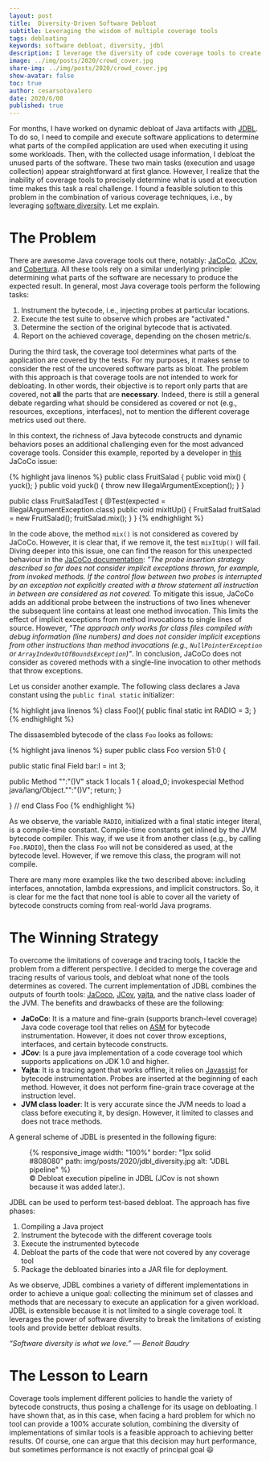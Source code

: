 ```yaml
---
layout: post
title:  Diversity-Driven Software Debloat
subtitle: Leveraging the wisdom of multiple coverage tools
tags: debloating
keywords: software debloat, diversity, jdbl
description: I leverage the diversity of code coverage tools to create a tool to automatically debloat Java artifacts.
image: ../img/posts/2020/crowd_cover.jpg
share-img: ../img/posts/2020/crowd_cover.jpg
show-avatar: false
toc: true
author: cesarsotovalero
date: 2020/6/08
published: true
---
```


For months, I have worked on dynamic debloat of Java artifacts with [JDBL](https://github.com/castor-software/jdbl). To do so, I need to compile and execute software applications to determine what parts of the compiled application are used when executing it using some workloads. Then, with the collected usage information, I debloat the unused parts of the software. These two main tasks (execution and usage collection) appear straightforward at first glance. However, I realize that the inability of coverage tools to precisely determine what is used at execution time makes this task a real challenge. I found a feasible solution to this problem in the combination of various coverage techniques, i.e., by leveraging [software diversity](https://dl.acm.org/doi/abs/10.1145/2807593). Let me explain.  

# The Problem

There are awesome Java coverage tools out there, notably: [JaCoCo](https://www.eclemma.org/jacoco/), [JCov](https://wiki.openjdk.java.net/display/CodeTools/jcov), and [Cobertura](https://cobertura.github.io/cobertura/). All these tools rely on a similar underlying principle: determining what parts of the software are necessary to produce the expected result. In general, most Java coverage tools perform the following tasks:

1. Instrument the bytecode, i.e., injecting probes at particular locations.
2. Execute the test suite to observe which probes are "activated."
3. Determine the section of the original bytecode that is activated.
4. Report on the achieved coverage, depending on the chosen metric/s.

During the third task, the coverage tool determines what parts of the application are covered by the tests. For my purposes, it makes sense to consider the rest of the uncovered software parts as bloat. The problem with this approach is that coverage tools are not intended to work for debloating. In other words, their objective is to report only parts that are covered, not **all** the parts that are **necessary**. Indeed, there is still a general debate regarding what should be considered as covered or not (e.g., resources, exceptions, interfaces), not to mention the different coverage metrics used out there.

In this context, the richness of Java bytecode constructs and dynamic behaviors poses an additional challenging even for the most advanced coverage tools. Consider this example, reported by a developer in [this](https://github.com/jacoco/eclemma/issues/61) JaCoCo issue: 

{% highlight java linenos %}
public class FruitSalad {
    public void mix() {
        yuck();
    }
    public void yuck() {
        throw new IllegalArgumentException();
    }
}

public class FruitSaladTest {
    @Test(expected = IllegalArgumentException.class)
    public void mixItUp() {
        FruitSalad fruitSalad = new FruitSalad();
        fruitSalad.mix();
    }
}
{% endhighlight %}

In the code above, the method `mix()` is not considered as covered by JaCoCo. However, it is clear that, if we remove it, the test `mixItUp()` will fail. Diving deeper into this issue, one can find the reason for this unexpected behaviour in the [JaCoCo documentation](https://www.eclemma.org/jacoco/trunk/doc/flow.html): _"The probe insertion strategy described so far does not consider implicit exceptions thrown, for example, from invoked methods. If the control flow between two probes is interrupted by an exception not explicitly created with a throw statement all instruction in between are considered as not covered._ To mitigate this issue, JaCoCo adds an additional probe between the instructions of two lines whenever the subsequent line contains at least one method invocation. This limits the effect of implicit exceptions from method invocations to single lines of source. However, _"The approach only works for class files compiled with debug information (line numbers) and does not
 consider implicit exceptions from other instructions than method invocations (e.g., `NullPointerException` or `ArrayIndexOutOfBoundsException`)"_. In conclusion, JaCoCo does not consider as covered methods with a single-line invocation to other methods that throw exceptions.

Let us consider another example. The following class declares a Java constant using the `public final static` initializer:

{% highlight java linenos %}
class Foo(){
    public final static int RADIO = 3;
}
{% endhighlight %}


The dissasembled bytecode of the class `Foo` looks as follows:

{% highlight java linenos %}
super public class Foo
    version 51:0
{

public static final Field bar:I = int 3;

public Method "<init>":"()V"
    stack 1 locals 1
{
    aload_0;
    invokespecial   Method java/lang/Object."<init>":"()V";
    return;
}

} // end Class Foo
{% endhighlight %}

As we observe, the variable `RADIO`, initialized with a final static integer literal, is a compile-time constant. Compile-time constants get inlined by the JVM bytecode compiler. This way, if we use it from another class (e.g., by calling `Foo.RADIO`), then the class `Foo` will not be considered as used, at the bytecode level. However, if we remove this class, the program will not compile.

There are many more examples like the two described above: including interfaces, annotation, lambda expressions, and implicit constructors. So, it is clear for me the fact that none tool is able to cover all the variety of bytecode constructs coming from real-world Java programs. 

# The Winning Strategy

To overcome the limitations of coverage and tracing tools, I tackle the problem from a different perspective. I decided to merge the coverage and tracing results of various tools, and debloat what none of the tools determines as covered. The current implementation of JDBL combines the outputs of fourth tools: [JaCoco](https://www.jacoco.org/jacoco/), [JCov](https://wiki.openjdk.java.net/display/CodeTools/jcov), [yajta](https://github.com/castor-software/yajta/), and the native class loader of the JVM. The benefits and drawbacks of these are the following:

- **JaCoCo**: It is a mature and fine-grain (supports branch-level coverage) Java code coverage tool that relies on [ASM](https://asm.ow2.io/) for bytecode instrumentation. However, it does not cover throw exceptions, interfaces, and certain bytecode constructs.
- **JCov**: Is a pure java implementation of a code coverage tool which supports applications on JDK 1.0 and higher.
- **Yajta**: It is a tracing agent that works offline, it relies on [Javassist](https://www.javassist.org/) for bytecode instrumentation. Probes are inserted at the beginning of each method. However, it does not perform fine-grain trace coverage at the instruction level.
- **JVM class loader**: It is very accurate since the JVM needs to load a class before executing it, by design. However, it limited to classes and does not trace methods. 

A general scheme of JDBL is presented in the following figure:


<figure class="jb_picture">
  {% responsive_image width: "100%" border: "1px solid #808080" path: img/posts/2020/jdbl_diversity.jpg alt: "JDBL pipeline" %}
  <figcaption class="stroke">
    &#169; Debloat execution pipeline in JDBL (JCov is not shown because it was added later.).
  </figcaption>
</figure>

JDBL can be used to perform test-based debloat. The approach has five phases:

1. Compiling a Java project
2. Instrument the bytecode with the different coverage tools
3. Execute the instrumented bytecode
4. Debloat the parts of the code that were not covered by any coverage tool
5. Package the debloated binaries into a JAR file for deployment.

As we observe, JDBL combines a variety of different implementations in order to achieve a unique goal: collecting the minimum set of classes and methods that are necessary to execute an application for a given workload. JDBL is extensible because it is not limited to a single coverage tool.  It leverages the power of software diversity to break the limitations of existing tools and provide better debloat results.
<aside class="quote">
    <em>“Software diversity is what we love.” ― <cite>Benoit Baudry</cite></em> 
</aside>


# The Lesson to Learn

Coverage tools implement different policies to handle the variety of bytecode constructs, thus posing a challenge for its usage on debloating. I have shown that, as in this case, when facing a hard problem for which no tool can provide a 100% accurate solution, combining the diversity of implementations of similar tools is a feasible approach to achieving better results. Of course, one can argue that this decision may hurt performance, but sometimes performance is not exactly of principal goal :smiley:
